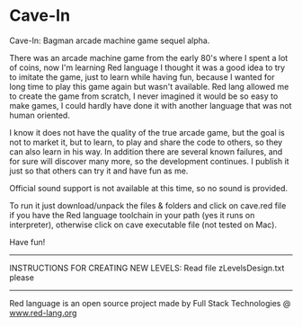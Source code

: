 # Cave-In
Cave-In: Bagman arcade machine game sequel alpha.

There was an arcade machine game from the early 80's where I spent a lot of coins, now I'm learning Red language I thought it was a good idea to try to imitate the game, just to learn while having fun, because I wanted for long time to play this game again but wasn't available. Red lang allowed me to create the game from scratch, I never imagined it would be so easy to make games, I could hardly have done it with another language that was not human oriented.

I know it does not have the quality of the true arcade game, but the goal is not to market it, but to learn, to play and share the code to others, so they can also learn in his way. In addition there are several known failures, and for sure will discover many more, so the development continues. I publish it just so that others can try it and have fun as me.

Official sound support is not available at this time, so no sound is provided.

To run it just download/unpack the files & folders and click on cave.red file if you have the Red language toolchain in your path (yes it runs on interpreter), otherwise click on cave executable file (not tested on Mac).

Have fun!

**********************************************************************************************************
INSTRUCTIONS FOR CREATING NEW LEVELS: Read file  zLevelsDesign.txt   please
**********************************************************************************************************

Red language is an open source project made by Full Stack Technologies @ www.red-lang.org
